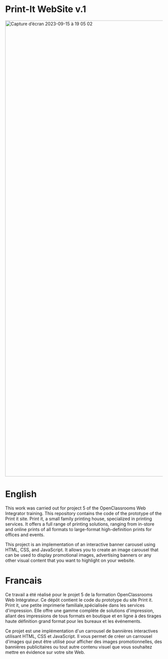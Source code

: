 # Print-It WebSite v.1

<img width="1455" alt="Capture d’écran 2023-09-15 à 19 05 02" src="https://github.com/John-Laguerre/print-it/assets/137527343/a2bead7b-caab-4b8a-8c79-2197024bacbc">

# English

This work was carried out for project 5 of the OpenClassrooms Web Integrator training. This repository contains the code of the prototype of the Print it site. Print it, a small family printing house, specialized in printing services. It offers a full range of printing solutions, ranging from in-store and online prints of all formats to large-format high-definition prints for offices and events.

This project is an implementation of an interactive banner carousel using HTML, CSS, and JavaScript. It allows you to create an image carousel that can be used to display promotional images, advertising banners or any other visual content that you want to highlight on your website.


# Francais

Ce travail a été réalisé pour le projet 5 de la formation OpenClassrooms Web Intégrateur. Ce dépôt contient le code du prototype du site Print it. Print it, une petite imprimerie familiale,spécialisée dans les services d'impression. Elle offre une gamme complète de solutions d'impression, allant des impressions de tous formats en boutique et en ligne à des tirages haute définition grand format pour les bureaux et les événements. 

Ce projet est une implémentation d'un carrousel de bannières interactives utilisant HTML, CSS et JavaScript. Il vous permet de créer un carrousel d'images qui peut être utilisé pour afficher des images promotionnelles, des bannières publicitaires ou tout autre contenu visuel que vous souhaitez mettre en évidence sur votre site Web.



